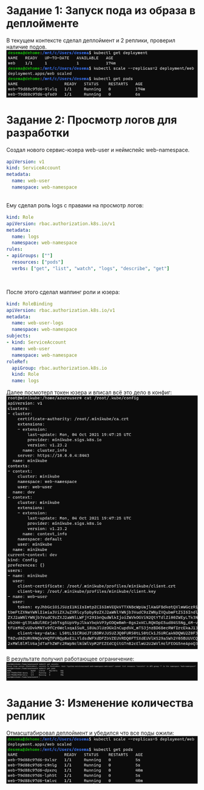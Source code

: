 # Задание 1: Запуск пода из образа в деплойменте
В текущем контексте сделал деплоймент и 2 реплики, проверил наличие подов.
![deployment](deployments.png)

# Задание 2: Просмотр логов для разработки
Создал нового сервис-юзера web-user и неймспейс web-namespace. 
```yaml
apiVersion: v1
kind: ServiceAccount
metadata:
  name: web-user
  namespace: web-namespace
```
<br>
Ему сделал роль logs с правами на просмотр логов:

```yaml
kind: Role
apiVersion: rbac.authorization.k8s.io/v1
metadata:
  name: logs
  namespace: web-namespace
rules:
- apiGroups: [""]
  resources: ["pods"]
  verbs: ["get", "list", "watch", "logs", "describe", "get"]
```
<br>

После этого сделал маппинг роли и юзера:
```yaml
kind: RoleBinding
apiVersion: rbac.authorization.k8s.io/v1
metadata:
  name: web-user-logs
  namespace: web-namespace
subjects:
- kind: ServiceAccount
  name: web-user
  namespace: web-namespace
roleRef:
  apiGroup: rbac.authorization.k8s.io
  kind: Role
  name: logs
```
Далее посмотерл токен юзера и вписал всё это дело в конфиг:
![config](config.png)

В результате получил работающее ограничение:
![restrict](restrict.png)

# Задание 3: Изменение количества реплик
Отмасштабировал деплоймент и убедился что все поды ожили:
![scaling](scale.png)


